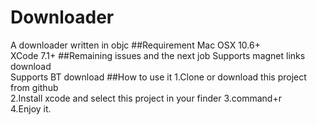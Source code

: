 # Downloader
A downloader written in objc
##Requirement
Mac OSX 10.6+   
XCode 7.1+
##Remaining issues and the next job
Supports magnet links download   
Supports BT download
##How to use it
1.Clone or download this project from github  
2.Install xcode and select this project in your finder
3.command+r   
4.Enjoy it.   
